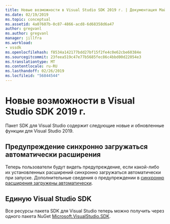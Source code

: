 ```yaml
---
title: Новые возможности в Visual Studio SDK 2019 г. | Документация Майкрософт
ms.date: 02/19/2019
ms.topic: conceptual
ms.assetid: 4a07607b-0c87-4866-acd8-6d68358d6a47
author: gregvanl
ms.author: gregvanl
manager: jillfra
ms.workload:
- vssdk
ms.openlocfilehash: f8534a142177bdd27bf15f2fe4c0e62cbe60384e
ms.sourcegitcommit: 23feea519c47e77b5685fec86c4bbd00d22054e3
ms.translationtype: MT
ms.contentlocale: ru-RU
ms.lasthandoff: 02/26/2019
ms.locfileid: "56844544"
---
```

# <a name="whats-new-in-the-visual-studio-2019-sdk"></a>Новые возможности в Visual Studio SDK 2019 г.

Пакет SDK для Visual Studio содержит следующие новые и обновленные функции для Visual Studio 2019.

## <a name="synchronously-autoloaded-extensions-warning"></a>Предупреждение синхронно загружаться автоматически расширения

Теперь пользователи будут видеть предупреждение, если какой-либо их установленных расширений синхронно загружаться автоматически при запуске. Дополнительные сведения о предупреждении в [синхронно расширения загружены автоматически](synchronously-autoloaded-extensions.md).

## <a name="single-unified-visual-studio-sdk"></a>Единую Visual Studio SDK

Все ресурсы пакета SDK для Visual Studio теперь можно получить через одного пакета NuGet [Microsoft.VisualStudio.SDK](https://www.nuget.org/packages/microsoft.visualstudio.sdk).
